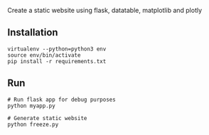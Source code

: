 Create a static website using flask, datatable, matplotlib and plotly

## Installation

```
virtualenv --python=python3 env
source env/bin/activate
pip install -r requirements.txt
```

## Run 

```
# Run flask app for debug purposes
python myapp.py
```

```
# Generate static website
python freeze.py
```
